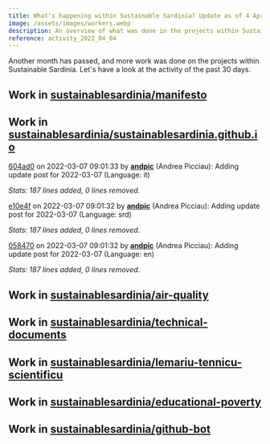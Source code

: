 ```yaml
---
title: What's happening within Sustainable Sardinia? Update as of 4 April 2022
image: /assets/images/workers.webp
description: An overview of what was done in the projects within Sustainable Sardinia in the past month.
reference: activity_2022_04_04
---
```


Another month has passed, and more work was done on the projects within Sustainable Sardinia. Let's have a look at the activity of the past 30 days.

## Work in [sustainablesardinia/manifesto](https://github.com/sustainablesardinia/manifesto)

## Work in [sustainablesardinia/sustainablesardinia.github.io](https://github.com/sustainablesardinia/sustainablesardinia.github.io)

[604ad0](https://github.com/sustainablesardinia/sustainablesardinia.github.io/commit/604ad093af711edb39cabc9bb1c9bf45f2b49537) on 2022-03-07 09:01:33 by **[andpic](https://github.com/andpic)** (Andrea Picciau): Adding update post for 2022-03-07 (Language: it)

_Stats: 187 lines added, 0 lines removed_.

[e10e4f](https://github.com/sustainablesardinia/sustainablesardinia.github.io/commit/e10e4ff5167d2242437247d18af8e5b101796fb4) on 2022-03-07 09:01:32 by **[andpic](https://github.com/andpic)** (Andrea Picciau): Adding update post for 2022-03-07 (Language: srd)

_Stats: 187 lines added, 0 lines removed_.

[058470](https://github.com/sustainablesardinia/sustainablesardinia.github.io/commit/05847052ec10cc0a0ac0066b3415e3084b05a1a2) on 2022-03-07 09:01:32 by **[andpic](https://github.com/andpic)** (Andrea Picciau): Adding update post for 2022-03-07 (Language: en)

_Stats: 187 lines added, 0 lines removed_.

## Work in [sustainablesardinia/air-quality](https://github.com/sustainablesardinia/air-quality)

## Work in [sustainablesardinia/technical-documents](https://github.com/sustainablesardinia/technical-documents)

## Work in [sustainablesardinia/lemariu-tennicu-scientificu](https://github.com/sustainablesardinia/lemariu-tennicu-scientificu)

## Work in [sustainablesardinia/educational-poverty](https://github.com/sustainablesardinia/educational-poverty)

## Work in [sustainablesardinia/github-bot](https://github.com/sustainablesardinia/github-bot)

